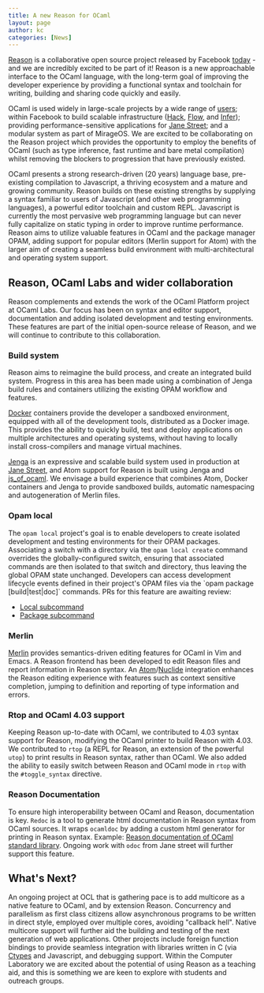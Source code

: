 ```yaml
---
title: A new Reason for OCaml
layout: page
author: kc
categories: [News]
---
```


[Reason](http://facebook.github.io/reason/) is a collaborative open source project
released by Facebook [today](https://news.ycombinator.com/item?id=11716975) - and we are
incredibly excited to be part of it!
Reason is a new approachable
interface to the OCaml language, with the long-term goal of improving
the developer experience by providing a functional syntax and toolchain
for writing, building and sharing code quickly and easily.

OCaml is used widely in large-scale projects by a wide range of
[users](http://ocaml.org/learn/companies.html); within Facebook to build
scalable infrastructure ([Hack](http://hacklang.org/),
[Flow](http://flowtype.org/), and [Infer](http://fbinfer.com/));
providing performance-sensitive applications for [Jane
Street](https://www.janestreet.com/); and a modular system as part of
MirageOS. We are excited to be collaborating on
the Reason project which provides the opportunity to employ the benefits
of OCaml (such as type inference, fast runtime and bare metal
compilation) whilst removing the blockers to progression that have
previously existed.

OCaml presents a strong research-driven (20 years) language base,
pre-existing compilation to Javascript, a thriving ecosystem and a
mature and growing community. Reason builds on these existing strengths
by supplying a syntax familiar to users of Javascript (and other web
programming languages), a powerful editor toolchain and custom REPL.
Javascript is currently the most pervasive web programming language but
can never fully capitalize on static typing in order to improve runtime
performance. Reason aims to utilize valuable features in OCaml and the
package manager OPAM, adding support for popular editors (Merlin support
for Atom) with the larger aim of creating a seamless build environment
with multi-architectural and operating system support.

Reason, OCaml Labs and wider collaboration
------------------------------------------

Reason complements and extends the work of the OCaml
Platform project at OCaml Labs. Our focus has been on syntax and editor support,
documentation and adding isolated development and testing environments.
These features are part of the initial open-source release of Reason,
and we will continue to contribute to this collaboration.

### Build system

Reason aims to reimagine the build process, and create an integrated
build system. Progress in this area has been made using a combination of
Jenga build rules and containers utilizing the existing OPAM workflow
and features.

[Docker](https://www.docker.com/) containers provide the developer a
sandboxed environment, equipped with all of the development tools,
distributed as a Docker image. This provides the ability to quickly
build, test and deploy applications on multiple architectures and
operating systems, without having to locally install cross-compilers and
manage virtual machines.

[Jenga](https://github.com/janestreet/jenga) is an expressive and
scalable build system used in production at [Jane
Street](https://www.janestreet.com/), and Atom support for Reason is
built using Jenga and [js\_of\_ocaml](http://ocsigen.org/js_of_ocaml/).
We envisage a build experience that combines Atom, Docker containers and
Jenga to provide sandboxed builds, automatic namespacing and
autogeneration of Merlin files.

### Opam local

The `opam local` project's goal is to enable developers to create
isolated development and testing environments for their OPAM packages.
Associating a switch with a directory via the `opam local create`
command overrides the globally-configured switch, ensuring that
associated commands are then isolated to that switch and directory, thus
leaving the global OPAM state unchanged. Developers
can access development lifecycle events defined in their project's OPAM
files via the \`opam package \[build|test|doc\]\` commands. PRs for this
feature are awaiting review:

-   [Local subcommand](https://github.com/ocaml/opam/pull/2550)
-   [Package subcommand](https://github.com/ocaml/opam/pull/2551)

### Merlin

[Merlin](https://github.com/ocaml/merlin) provides semantics-driven editing features
for OCaml in Vim and Emacs. A Reason frontend has been developed to edit
Reason files and report information in Reason syntax. An
[Atom](https://atom.io/)/[Nuclide](http://nuclide.io/) integration
enhances the Reason editing experience with features such as context
sensitive completion, jumping to definition and reporting of type
information and errors.

### Rtop and OCaml 4.03 support

Keeping Reason up-to-date with OCaml, we contributed to 4.03 syntax
support for Reason, modifying the OCaml printer to build Reason with
4.03. We contributed to `rtop` (a REPL for Reason, an extension of the
powerful `utop`) to print results in Reason syntax, rather than OCaml.
We also added the ability to easily switch between Reason and OCaml mode
in `rtop` with the `#toggle_syntax` directive.

### Reason Documentation

To ensure high interoperability between OCaml and Reason, documentation
is key. `Redoc` is a tool to generate html documentation in Reason
syntax from OCaml sources. It wraps `ocamldoc` by adding a custom html
generator for printing in Reason syntax. Example: [Reason documentation
of OCaml standard
library](http://kcsrk.info/reason_stdlib_docs/Docstrings.html). Ongoing
work with `odoc` from Jane street will further support this feature.

What's Next?
------------

An ongoing project at OCL that is gathering pace is to add
multicore as a native feature to OCaml, and by
extension Reason. Concurrency and parallelism as first class citizens
allow asynchronous programs to be written in direct style, employed over
multiple cores, avoiding "callback hell". Native multicore support will
further aid the building and testing of the next generation of web
applications. Other projects include foreign function bindings to
provide seamless integration with libraries written in C (via
[Ctypes](https://github.com/ocamllabs/ocaml-ctypes) and Javascript, and debugging support.
Within the Computer Laboratory we are excited about the potential of
using Reason as a teaching aid, and this is something we are keen to
explore with students and outreach groups.

